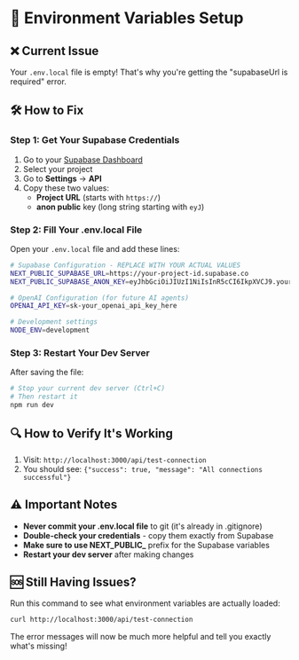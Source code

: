 # 🔧 Environment Variables Setup

## ❌ Current Issue
Your `.env.local` file is empty! That's why you're getting the "supabaseUrl is required" error.

## 🛠️ How to Fix

### Step 1: Get Your Supabase Credentials

1. Go to your [Supabase Dashboard](https://supabase.com/dashboard)
2. Select your project
3. Go to **Settings** → **API**
4. Copy these two values:
   - **Project URL** (starts with `https://`)
   - **anon public** key (long string starting with `eyJ`)

### Step 2: Fill Your .env.local File

Open your `.env.local` file and add these lines:

```bash
# Supabase Configuration - REPLACE WITH YOUR ACTUAL VALUES
NEXT_PUBLIC_SUPABASE_URL=https://your-project-id.supabase.co
NEXT_PUBLIC_SUPABASE_ANON_KEY=eyJhbGciOiJIUzI1NiIsInR5cCI6IkpXVCJ9.your_actual_anon_key_here

# OpenAI Configuration (for future AI agents)
OPENAI_API_KEY=sk-your_openai_api_key_here

# Development settings
NODE_ENV=development
```

### Step 3: Restart Your Dev Server

After saving the file:
```bash
# Stop your current dev server (Ctrl+C)
# Then restart it
npm run dev
```

## 🔍 How to Verify It's Working

1. Visit: `http://localhost:3000/api/test-connection`
2. You should see: `{"success": true, "message": "All connections successful"}`

## ⚠️ Important Notes

- **Never commit your .env.local file** to git (it's already in .gitignore)
- **Double-check your credentials** - copy them exactly from Supabase
- **Make sure to use NEXT_PUBLIC_** prefix for the Supabase variables
- **Restart your dev server** after making changes

## 🆘 Still Having Issues?

Run this command to see what environment variables are actually loaded:
```bash
curl http://localhost:3000/api/test-connection
```

The error messages will now be much more helpful and tell you exactly what's missing!
